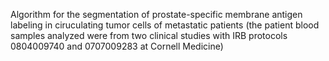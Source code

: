 Algorithm for the segmentation of prostate-specific membrane antigen labeling in ciruculating tumor cells of metastatic patients (the patient blood samples analyzed were from two clinical studies with IRB protocols 0804009740 and 0707009283 at Cornell Medicine)
